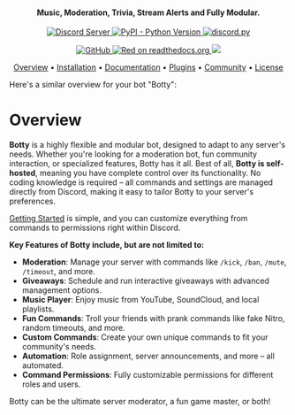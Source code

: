 <h4 align="center">Music, Moderation, Trivia, Stream Alerts and Fully Modular.</h4>

<p align="center">
  <a href="https://discord.gg/NR4KP96Vra">
    <img src="https://discordapp.com/api/guilds/133049272517001216/widget.png?style=shield" alt="Discord Server">
  </a>
  <a href="https://www.python.org/downloads/">
    <img alt="PyPI - Python Version" src="https://img.shields.io/pypi/pyversions/Red-Discordbot">
  </a>
  <a href="https://github.com/Rapptz/discord.py/">
     <img src="https://img.shields.io/badge/discord-py-blue.svg" alt="discord.py">
  </a>
</p>
<p align="center">
  <a href="https://github.com/TheUselessCreator">
    <img src="https://img.shields.io/github/actions/workflow/status/Cog-Creators/Red-Discordbot/tests.yml?label=tests" alt="GitHub">
  </a>
  <a href="http://docs.discord.red/en/stable/?badge=stable">
    <img src="https://readthedocs.org/projects/red-discordbot/badge/?version=stable" alt="Red on readthedocs.org">
  </a>
  <a href="http://makeapullrequest.com">
    <img src="https://img.shields.io/badge/PRs-welcome-brightgreen.svg">
  </a>
</p>

<p align="center">
  <a href="#overview">Overview</a>
  •
  <a href="#installation">Installation</a>
  •
  <a href="http://docs.discord.red/en/stable/index.html">Documentation</a>
  •
  <a href="#plugins">Plugins</a>
  •
  <a href="#join-the-community">Community</a>
  •
  <a href="#license">License</a>
</p>

Here's a similar overview for your bot "Botty":

# Overview

**Botty** is a highly flexible and modular bot, designed to adapt to any server's needs. Whether you're looking for a moderation bot, fun community interaction, or specialized features, Botty has it all. Best of all, **Botty is self-hosted**, meaning you have complete control over its functionality. No coding knowledge is required – all commands and settings are managed directly from Discord, making it easy to tailor Botty to your server's preferences.

[Getting Started]() is simple, and you can customize everything from commands to permissions right within Discord.

**Key Features of Botty include, but are not limited to:**

- **Moderation**: Manage your server with commands like `/kick`, `/ban`, `/mute`, `/timeout`, and more.
- **Giveaways**: Schedule and run interactive giveaways with advanced management options.
- **Music Player**: Enjoy music from YouTube, SoundCloud, and local playlists.
- **Fun Commands**: Troll your friends with prank commands like fake Nitro, random timeouts, and more.
- **Custom Commands**: Create your own unique commands to fit your community's needs.
- **Automation**: Role assignment, server announcements, and more – all automated.
- **Command Permissions**: Fully customizable permissions for different roles and users.

Botty can be the ultimate server moderator, a fun game master, or both!
